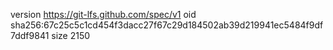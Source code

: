 version https://git-lfs.github.com/spec/v1
oid sha256:67c25c5c1cd454f3dacc27f67c29d184502ab39d219941ec5484f9df7ddf9841
size 2150
